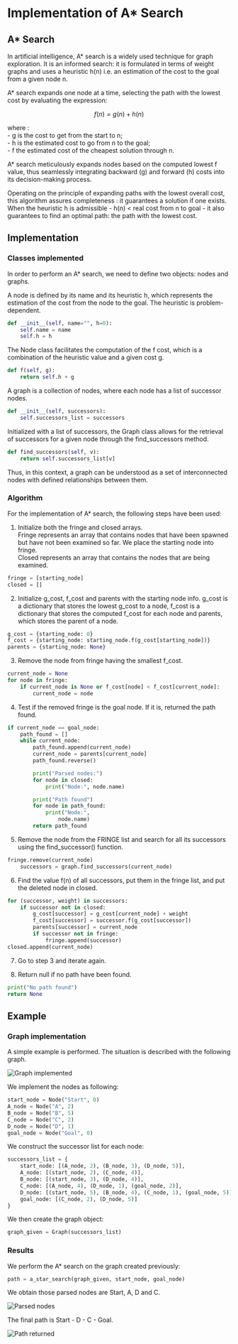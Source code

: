 # Implementation of A* Search
## A* Search 

In artificial intelligence, A* search is a widely used technique for graph exploration. It is an informed search: it is formulated in terms of weight graphs and uses a heuristic h(n) i.e. an estimation of the cost to the goal from a given node n.  

A* search expands one node at a time, selecting the path with the lowest cost by evaluating the expression:  

```math
f(n) = g(n) + h(n)
```

where :  
    - g is the cost to get from the start to n;  
    - h is the estimated cost to go from n to the goal;  
    - f the estimated cost of the cheapest solution through n.  

A* search meticulously expands nodes based on the computed lowest f value, thus seamlessly integrating backward (g) and forward (h) costs into its decision-making process.  

Operating on the principle of expanding paths with the lowest overall cost, this algorithm assures completeness : it guarantees a solution if one exists.
When the heuristic h is admissible - h(n) < real cost from n to goal - it also guarantees to find an optimal path: the path with the lowest cost.

## Implementation
### Classes implemented
In order to perform an A* search, we need to define two objects: nodes and graphs.  

A node is defined by its name and its heuristic h, which represents the estimation of the cost from the node to the goal. The heuristic is problem-dependent.  

``` python
def __init__(self, name="", h=0):
    self.name = name
    self.h = h
```

The Node class facilitates the computation of the f cost, which is a combination of the heuristic value and a given cost g. 
``` python
def f(self, g):
    return self.h + g
```

A graph is a collection of nodes, where each node has a list of successor nodes.
``` python
def __init__(self, successors):
    self.successors_list = successors
```
Initialized with a list of successors, the Graph class allows for the retrieval of successors for a given node through the find_successors method. 
``` python
def find_successors(self, v):
    return self.successors_list[v]
```
Thus, in this context, a graph can be understood as a set of interconnected nodes with defined relationships between them.

### Algorithm
For the implementation of A* search, the following steps have been used:

1. Initialize both the fringe and closed arrays.   
Fringe represents an array that contains nodes that have been spawned but have not been examined so far. We place the starting node into fringe.  
Closed represents an array that contains the nodes that are being examined. 

``` python
fringe = [starting_node]
closed = []
```
2. Initialize g_cost, f_cost and parents with the starting node info. 
g_cost is a dictionary that stores the lowest g_cost to a node, f_cost is a dictionary that stores the computed f_cost for each node and parents, which stores the parent of a node. 

``` python
g_cost = {starting_node: 0}
f_cost = {starting_node: starting_node.f(g_cost[starting_node])}
parents = {starting_node: None}
```

3. Remove the node from fringe having the smallest f_cost.

``` python
current_node = None
for node in fringe:
    if current_node is None or f_cost[node] < f_cost[current_node]:
        current_node = node
```

4. Test if the removed fringe is the goal node. If it is, returned the path found.

``` python
if current_node == goal_node:
    path_found = []
    while current_node:
        path_found.append(current_node)
        current_node = parents[current_node]
        path_found.reverse()

        print("Parsed nodes:")
        for node in closed:
            print("Node:", node.name)

        print("Path found")
        for node in path_found:
            print("Node:",
                node.name)
        return path_found
```

5. Remove the node from the FRINGE list and search for all its successors using the find_successor() function.

``` python
fringe.remove(current_node)
    successors = graph.find_successors(current_node)
```

6. Find the value f(n) of all successors, put them in the fringe list, and put the deleted node in closed.

``` python
for (successor, weight) in successors:
    if successor not in closed:
        g_cost[successor] = g_cost[current_node] + weight
        f_cost[successor] = successor.f(g_cost[successor])
        parents[successor] = current_node
        if successor not in fringe:
            fringe.append(successor)
closed.append(current_node)
```

7. Go to step 3 and iterate again.

8. Return null if no path have been found.

``` python
print("No path found")
return None
```

## Example
### Graph implementation
A simple example is performed. The situation is described with the following graph.

![Graph implemented](images/graph.png)

We implement the nodes as following: 

``` python
start_node = Node("Start", 0)
A_node = Node("A", 2)
B_node = Node("B", 5)
C_node = Node("C", 2)
D_node = Node("D", 1)
goal_node = Node("Goal", 0)
```

We construct the successor list for each node: 

``` python
successors_list = {
    start_node: [(A_node, 2), (B_node, 3), (D_node, 5)],
    A_node: [(start_node, 2), (C_node, 4)],
    B_node: [(start_node, 3), (D_node, 4)],
    C_node: [(A_node, 4), (D_node, 1), (goal_node, 2)],
    D_node: [(start_node, 5), (B_node, 4), (C_node, 1), (goal_node, 5)],
    goal_node: [(C_node, 2), (D_node, 5)]
}
```

We then create the graph object:

``` python
graph_given = Graph(successors_list)
```

### Results

We perform the A* search on the graph created previously: 

``` python
path = a_star_search(graph_given, start_node, goal_node)
```

We obtain those parsed nodes are Start, A, D and C.  

![Parsed nodes](images/results_parsed_nodes.png)

The final path is Start - D - C - Goal.  

![Path returned](images/results_path_found.png)
